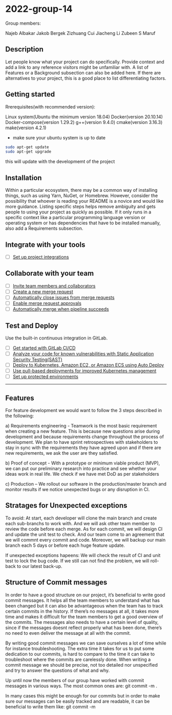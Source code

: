 # 2022-group-14
Group members:
 
Najeb Albakar
Jakob Bergek
Zizhuang Cui
Jiacheng Li
Zubeen S Maruf

## Description
Let people know what your project can do specifically. Provide context and add a link to any reference visitors might be unfamiliar with. A list of Features or a Background subsection can also be added here. If there are alternatives to your project, this is a good place to list differentiating factors.

## Getting started

Rrerequisites(with recommended version):

Linux system(Ubuntu the minimum version 18.04)
Docker(version 20.10.14)
Docker-compose(version 1.29.2)
g++(version 9.4.0)
cmake(version 3.16.3)
make(version 4.2.1)

- make sure your ubuntu system is up to date
```sh
sudo apt-get update
sudo apt-get upgrade
```

this will update with the developmemt of the project

## Installation
Within a particular ecosystem, there may be a common way of installing things, such as using Yarn, NuGet, or Homebrew. However, consider the possibility that whoever is reading your README is a novice and would like more guidance. Listing specific steps helps remove ambiguity and gets people to using your project as quickly as possible. If it only runs in a specific context like a particular programming language version or operating system or has dependencies that have to be installed manually, also add a Requirements subsection.

## Integrate with your tools

- [ ] [Set up project integrations](https://git.chalmers.se/courses/dit638/students/2022-group-14/-/settings/integrations)

## Collaborate with your team

- [ ] [Invite team members and collaborators](https://docs.gitlab.com/ee/user/project/members/)
- [ ] [Create a new merge request](https://docs.gitlab.com/ee/user/project/merge_requests/creating_merge_requests.html)
- [ ] [Automatically close issues from merge requests](https://docs.gitlab.com/ee/user/project/issues/managing_issues.html#closing-issues-automatically)
- [ ] [Enable merge request approvals](https://docs.gitlab.com/ee/user/project/merge_requests/approvals/)
- [ ] [Automatically merge when pipeline succeeds](https://docs.gitlab.com/ee/user/project/merge_requests/merge_when_pipeline_succeeds.html)

## Test and Deploy

Use the built-in continuous integration in GitLab.

- [ ] [Get started with GitLab CI/CD](https://docs.gitlab.com/ee/ci/quick_start/index.html)
- [ ] [Analyze your code for known vulnerabilities with Static Application Security Testing(SAST)](https://docs.gitlab.com/ee/user/application_security/sast/)
- [ ] [Deploy to Kubernetes, Amazon EC2, or Amazon ECS using Auto Deploy](https://docs.gitlab.com/ee/topics/autodevops/requirements.html)
- [ ] [Use pull-based deployments for improved Kubernetes management](https://docs.gitlab.com/ee/user/clusters/agent/)
- [ ] [Set up protected environments](https://docs.gitlab.com/ee/ci/environments/protected_environments.html)

***
## Features
For feature development we would want to follow the 3 steps described in the following:

a)	Requirements engineering - Teamwork is the most basic requirement when creating a new feature. This is because new questions arise during development and because requirements change throughout the process of development. We plan to have sprint retrospectives with stakeholders to stay in sync with the requirements they have agreed upon and if there are new requirements, we ask the user are they satisfied. 

b)	Proof of concept - With a prototype or minimum viable product (MVP), we can put our preliminary research into practice and see whether your ideas work in real life. We check if we have met DoD as per stakeholders 

c)	Production – We rollout our software in the production/master branch and monitor results if we notice unexpected bugs or any disruption in CI.


## Stratages for Unexpected exceptions
To avoid:
At start, each developer will clone the main branch and create each sub-branchs to work with. And we will ask other team member to review the code before each merge.
As for each commit, we will design CI and update the unit test to check. And our team come to an agreement that we will commnt every commit and code.
Moreover, we will backup our main branch each 5 days or before each huge feature update.

If unexpected exceptions hapeens:
We will check the result of CI and unit test to lock the bug code.
If we still can not find the problem, we will roll-back to our latest back-up.

## Structure of Commit messages
In order to have a good structure on our project, it’s beneficial to write good commit messages. It helps all the team members to understand what has been changed but it can also be advantageous when the team has to track certain commits in the history. If there’s no messages at all, it takes more time and makes it difficult for the team members to get a good overview of the commits. The messages also needs to have a certain level of quality, since if the messages doesnt reflect properly what has been done, there’s no need to even deliver the message at all with the commit. 

By writing good commit messages we can save ourselves a lot of time while for instance troubleshooting. The extra time it takes for us to put some dedication to our commits, is hard to compare to the time it can take to troubleshoot where the commits are carelessly done. When writing a commit message we should be precise, not too detailed nor unspecified and try to answer the questions of what and why. 

Up until now the members of our group have worked with commit messages in various ways. The most common ones are: git commit -m <message>.

In many cases this might be enough for our commits but in order to make sure our messages can be easily tracked and are readable, it can be beneficial to write them like: git commit -m <title> -m <description>.

We reserve ourselves that there might be commits where a message has a single line, since there might be scenarios where this is good enough. The last example is the structure we’re aiming to have during our project more than a principle. However, a good commit message doesn’t necessarily have to be too detailed since that might just complicate things for us. A rule of thumb is to stick around 50 characters as a message or for the last example, 50 for title and 70 for description. 


## Badges
On some READMEs, you may see small images that convey metadata, such as whether or not all the tests are passing for the project. You can use Shields to add some to your README. Many services also have instructions for adding a badge.

## Visuals
Depending on what you are making, it can be a good idea to include screenshots or even a video (you'll frequently see GIFs rather than actual videos). Tools like ttygif can help, but check out Asciinema for a more sophisticated method.


## Usage
Use examples liberally, and show the expected output if you can. It's helpful to have inline the smallest example of usage that you can demonstrate, while providing links to more sophisticated examples if they are too long to reasonably include in the README.

## Support
Tell people where they can go to for help. It can be any combination of an issue tracker, a chat room, an email address, etc.

## Roadmap
If you have ideas for releases in the future, it is a good idea to list them in the README.

## Contributing
State if you are open to contributions and what your requirements are for accepting them.

For people who want to make changes to your project, it's helpful to have some documentation on how to get started. Perhaps there is a script that they should run or some environment variables that they need to set. Make these steps explicit. These instructions could also be useful to your future self.

You can also document commands to lint the code or run tests. These steps help to ensure high code quality and reduce the likelihood that the changes inadvertently break something. Having instructions for running tests is especially helpful if it requires external setup, such as starting a Selenium server for testing in a browser.

## Authors and acknowledgment
Show your appreciation to those who have contributed to the project.

## License
Check out: [LICENSE](/LICENSE)

## Project status
Developing with 100% erengy.
